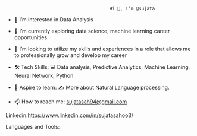                                            Hi 👋, I’m @sujata
- 👀 I’m interested in Data Analysis

- 🌱 I’m currently exploring data science, machine learning career opportunities

- 💞️ I’m looking to utilize my skills and experiences in a role that allows me to professionally grow and develop my career

- 🛠 Tech Skills: 💻 Data analysis, Predictive Analytics, Machine Learning, Neural Network, Python

- 🔭 Aspire to learn: ✍️ More about Natural Language processing.

- 📫 How to reach me: sujatasah94@gmail.com

Linkedin:https://www.linkedin.com/in/sujatasahoo3/


<!---
sujatasahoo/sujatasahoo is a ✨ special ✨ repository because its `README.md` (this file) appears on your GitHub profile.
You can click the Preview link to take a look at your changes.
--->
Languages and Tools:
